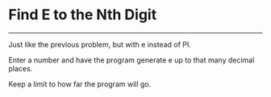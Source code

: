 # Find E to the Nth Digit
---
Just like the previous problem, but with e instead of PI. 

Enter a number and have the program generate e up to that many decimal places. 

Keep a limit to how far the program will go.
